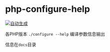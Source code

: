# php-configure-help

[![自动生成](https://github.com/imbyc/php-configure-help/actions/workflows/gen.yml/badge.svg)](https://github.com/imbyc/php-configure-help/actions/workflows/gen.yml)

各PHP版本 `./configure --help` 编译参数信息输出

信息在`docs`目录
